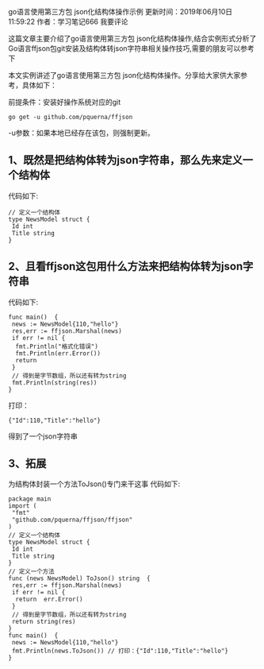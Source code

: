go语言使用第三方包 json化结构体操作示例
 更新时间：2019年06月10日 11:59:22   作者：学习笔记666     我要评论

这篇文章主要介绍了go语言使用第三方包 json化结构体操作,结合实例形式分析了Go语言ffjson包git安装及结构体转json字符串相关操作技巧,需要的朋友可以参考下

本文实例讲述了go语言使用第三方包 json化结构体操作。分享给大家供大家参考，具体如下：

前提条件：安装好操作系统对应的git
```
go get -u github.com/pquerna/ffjson
```
-u参数：如果本地已经存在该包，则强制更新。

## 1、既然是把结构体转为json字符串，那么先来定义一个结构体

代码如下:
```
// 定义一个结构体
type NewsModel struct {
 Id int
 Title string
}
```

## 2、且看ffjson这包用什么方法来把结构体转为json字符串

代码如下:
```
func main()  {
 news := NewsModel{110,"hello"}
 res,err := ffjson.Marshal(news)
 if err != nil {
  fmt.Println("格式化错误")
  fmt.Println(err.Error())
  return
 }
 // 得到是字节数组，所以还有转为string
 fmt.Println(string(res))
}
```

打印：
```
{"Id":110,"Title":"hello"}
```
得到了一个json字符串

## 3、拓展

为结构体封装一个方法ToJson()专门来干这事
代码如下:
```
package main
import (
 "fmt"
 "github.com/pquerna/ffjson/ffjson"
)
// 定义一个结构体
type NewsModel struct {
 Id int
 Title string
}
// 定义一个方法
func (news NewsModel) ToJson() string  {
 res,err := ffjson.Marshal(news)
 if err != nil {
  return  err.Error()
 }
 // 得到是字节数组，所以还有转为string
 return string(res)
}
func main()  {
 news := NewsModel{110,"hello"}
 fmt.Println(news.ToJson()) // 打印：{"Id":110,"Title":"hello"}
}
```